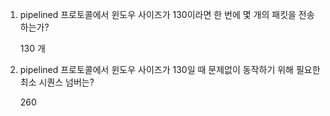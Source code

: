 1. pipelined 프로토콜에서 윈도우 사이즈가 130이라면 한 번에 몇 개의 패킷을 전송하는가?

    130 개

2. pipelined 프로토콜에서 윈도우 사이즈가 130일 때 문제없이 동작하기 위해 필요한 최소 시퀀스 넘버는?

    260